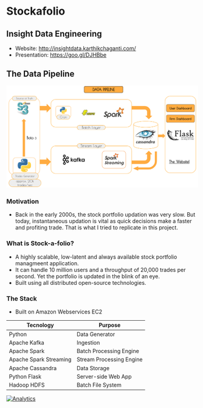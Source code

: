 
# Stockafolio
## Insight Data Engineering
- Website: http://insightdata.karthikchaganti.com/
- Presentation: https://goo.gl/DJHBbe

## The Data Pipeline
![Alt text](/Data-Pipeline)

### Motivation
- Back in the early 2000s, the stock portfolio updation was very slow. But today, instantaneous updation is vital
as quick decisions make a faster and profiting trade. That is what I tried to replicate in this project.

### What is Stock-a-folio?
- A highly scalable, low-latent and always available stock portfolio managmeent application.
- It can handle 10 million users and a throughput of 20,000 trades per second. Yet the portfolio is updated in the blink of an eye.
- Built using all distributed open-source technologies.

### The Stack
 - Built on Amazon Webservices EC2


| Tecnology     | Purpose       |
| ------------- | ------------- |
| Python  | Data Generator  |
| Apache Kafka  | Ingestion  |
| Apache Spark  | Batch Processing Engine  |
| Apache Spark Streaming | Stream Processing Engine |
| Apache Cassandra  | Data Storage  |
| Python Flask  | Server-side Web App  |
| Hadoop HDFS | Batch File System  |

[![Analytics](https://github.com/karthikchaganti/Stockafolio-Insight-Project/readme/UA-39835933-2
)](https://github.com/karthikchaganti/Stockafolio-Insight-Project)
